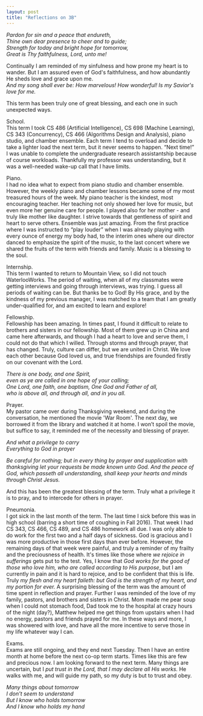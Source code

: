 ```yaml
---
layout: post
title: "Reflections on 3B"
---
```


_Pardon for sin and a peace that endureth,  
Thine own dear presence to cheer and to guide;  
Strength for today and bright hope for tomorrow,  
Great is Thy faithfulness, Lord, unto me!_  

Continually I am reminded of my sinfulness and how prone my heart is to wander. But I am assured even of God's faithfulness, and how abundantly He sheds love and grace upon me.   
_And my song shall ever be: How marvelous! How wonderful! Is my Savior's love for me._

This term has been truly one of great blessing, and each one in such unexpected ways.

School.  
This term I took CS 486 (Artificial Intelligence), CS 698 (Machine Learning), CS 343 (Concurrency), CS 466 (Algorithms Design and Analysis), piano studio, and chamber ensemble. Each term I tend to overload and decide to take a lighter load the next term, but it never seems to happen. “Next time!”  I was unable to complete the undergraduate research assistantship because of course workloads. Thankfully my professor was understanding, but it was a well-needed wake-up call that I have limits.

Piano.  
I had no idea what to expect from piano studio and chamber ensemble. However, the weekly piano and chamber lessons became some of my most treasured hours of the week. My piano teacher is the kindest, most encouraging teacher. Her teaching not only showed her love for music, but even more her genuine care for people. I played also for her mother - and truly like mother like daughter. I strive towards that gentleness of spirit and heart to serve others. Ensemble was just amazing. From the first practice where I was instructed to “play louder” when I was already playing with every ounce of energy my body had, to the interim ones where our director danced to emphasize the spirit of the music, to the last concert where we shared the fruits of the term with friends and family. Music is a blessing to the soul.

Internship.  
This term I wanted to return to Mountain View, so I did not touch WaterlooWorks. The period of waiting, when all of my classmates were getting interviews and going through interviews, was trying. I guess all periods of waiting can be. But thanks be to God! By His grace, and by the kindness of my previous manager, I was matched to a team that I am greatly under-qualified for, and am excited to learn and explore!

Fellowship.  
Fellowship has been amazing. In times past, I found it difficult to relate to brothers and sisters in our fellowship. Most of them grew up in China and came here afterwards, and though I had a heart to love and serve them, I could not do that which I willed. Through storms and through prayer, that has changed. Truly, culture can differ, but we are united in Christ. We love each other because God loved us, and true friendships are founded firstly on our covenant with the Lord.  

_There is one body, and one Spirit,  
even as ye are called in one hope of your calling;  
One Lord, one faith, one baptism, One God and Father of all,   
who is above all, and through all, and in you all._

Prayer.  
My pastor came over during Thanksgiving weekend, and during the conversation, he mentioned the movie 'War Room'. The next day, we borrowed it from the library and watched it at home. I won’t spoil the movie, but suffice to say, it reminded me of the necessity and blessing of prayer.  

_And what a privilege to carry  
Everything to God in prayer_  

_Be careful for nothing; but in every thing by prayer and supplication with thanksgiving let your requests be made known unto God. And the peace of God, which passeth all understanding, shall keep your hearts and minds through Christ Jesus._  

And this has been the greatest blessing of the term. Truly what a privilege it is to pray, and to intercede for others in prayer.

Pneumonia.  
I got sick in the last month of the term. The last time I sick before this was in high school (barring a short time of coughing in Fall 2016). That week I had CS 343, CS 466, CS 489, and CS 486 homework all due. I was only able to do work for the first two and a half days of sickness. God is gracious and I was more productive in those first days than ever before. However, the remaining days of that week were painful, and truly a reminder of my frailty and the preciousness of health. It's times like those where _we rejoice in sufferings_ gets put to the test. Yes, I know that _God works for the good of those who love him, who are called according to His purpose_, but I am currently in pain and it is hard to rejoice, and to be confident that this is life. Truly _my flesh and my heart faileth: but God is the strength of my heart, and my portion for ever._ A surprising blessing of the term was the amount of time spent in reflection and prayer. Further I was reminded of the love of my family, pastors, and brothers and sisters in Christ. Mom made me pear soup when I could not stomach food, Dad took me to the hospital at crazy hours of the night (day?), Matthew helped me get things from upstairs when I had no energy, pastors and friends prayed for me. In these ways and more, I was showered with love, and have all the more incentive to serve those in my life whatever way I can.

Exams.  
Exams are still ongoing, and they end next Tuesday. Then I have an entire month at home before the next co-op term starts. Times like this are few and precious now. I am looking forward to the next term. Many things are uncertain, but I _put trust in the Lord, that I may declare all His works._ He walks with me, and will guide my path, so my duty is but to trust and obey.

_Many things about tomorrow  
I don't seem to understand  
But I know who holds tomorrow  
And I know who holds my hand_
